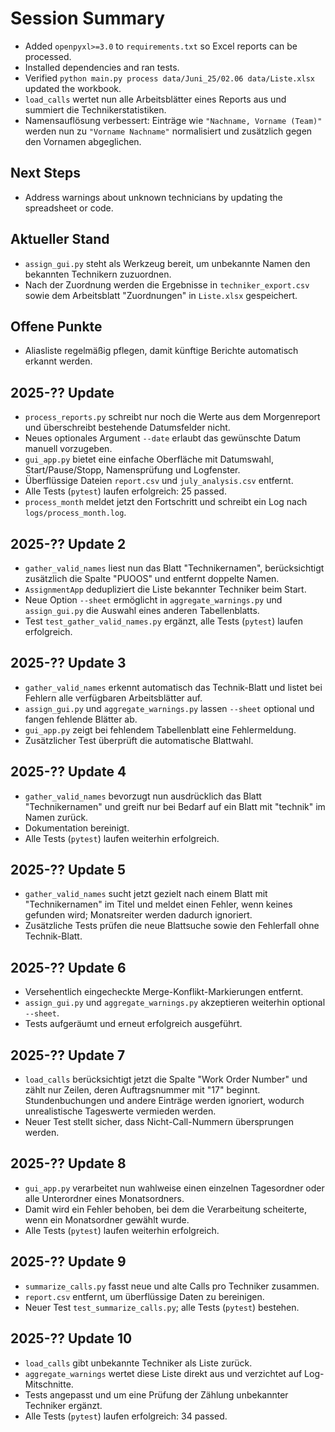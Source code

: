 # Session Summary
- Added `openpyxl>=3.0` to `requirements.txt` so Excel reports can be processed.
- Installed dependencies and ran tests.
- Verified `python main.py process data/Juni_25/02.06 data/Liste.xlsx` updated the workbook.
 - `load_calls` wertet nun alle Arbeitsblätter eines Reports aus und summiert die Technikerstatistiken.
 - Namensauflösung verbessert: Einträge wie `"Nachname, Vorname (Team)"` werden nun zu `"Vorname Nachname"` normalisiert und zusätzlich gegen den Vornamen abgeglichen.

## Next Steps
- Address warnings about unknown technicians by updating the spreadsheet or code.

## Aktueller Stand
- `assign_gui.py` steht als Werkzeug bereit, um unbekannte Namen den bekannten Technikern zuzuordnen.
- Nach der Zuordnung werden die Ergebnisse in `techniker_export.csv` sowie dem Arbeitsblatt "Zuordnungen" in `Liste.xlsx` gespeichert.

## Offene Punkte
- Aliasliste regelmäßig pflegen, damit künftige Berichte automatisch erkannt werden.

## 2025-?? Update
- `process_reports.py` schreibt nur noch die Werte aus dem Morgenreport und überschreibt bestehende Datumsfelder nicht.
- Neues optionales Argument `--date` erlaubt das gewünschte Datum manuell vorzugeben.
- `gui_app.py` bietet eine einfache Oberfläche mit Datumswahl, Start/Pause/Stopp, Namensprüfung und Logfenster.
- Überflüssige Dateien `report.csv` und `july_analysis.csv` entfernt.
- Alle Tests (`pytest`) laufen erfolgreich: 25 passed.
- `process_month` meldet jetzt den Fortschritt und schreibt ein Log nach `logs/process_month.log`.

## 2025-?? Update 2
- `gather_valid_names` liest nun das Blatt "Technikernamen", berücksichtigt zusätzlich die Spalte "PUOOS" und entfernt doppelte Namen.
- `AssignmentApp` dedupliziert die Liste bekannter Techniker beim Start.
- Neue Option `--sheet` ermöglicht in `aggregate_warnings.py` und `assign_gui.py` die Auswahl eines anderen Tabellenblatts.
- Test `test_gather_valid_names.py` ergänzt, alle Tests (`pytest`) laufen erfolgreich.

## 2025-?? Update 3
- `gather_valid_names` erkennt automatisch das Technik-Blatt und listet bei Fehlern alle verfügbaren Arbeitsblätter auf.
- `assign_gui.py` und `aggregate_warnings.py` lassen `--sheet` optional und fangen fehlende Blätter ab.
- `gui_app.py` zeigt bei fehlendem Tabellenblatt eine Fehlermeldung.
- Zusätzlicher Test überprüft die automatische Blattwahl.

## 2025-?? Update 4
- `gather_valid_names` bevorzugt nun ausdrücklich das Blatt "Technikernamen" und greift nur bei Bedarf auf ein Blatt mit "technik" im Namen zurück.
- Dokumentation bereinigt.
- Alle Tests (`pytest`) laufen weiterhin erfolgreich.

## 2025-?? Update 5
- `gather_valid_names` sucht jetzt gezielt nach einem Blatt mit "Technikernamen" im Titel und meldet einen Fehler, wenn keines gefunden wird; Monatsreiter werden dadurch ignoriert.
- Zusätzliche Tests prüfen die neue Blattsuche sowie den Fehlerfall ohne Technik-Blatt.

## 2025-?? Update 6
- Versehentlich eingecheckte Merge-Konflikt-Markierungen entfernt.
- `assign_gui.py` und `aggregate_warnings.py` akzeptieren weiterhin optional `--sheet`.
- Tests aufgeräumt und erneut erfolgreich ausgeführt.

## 2025-?? Update 7
- `load_calls` berücksichtigt jetzt die Spalte "Work Order Number" und zählt nur
  Zeilen, deren Auftragsnummer mit "17" beginnt. Stundenbuchungen und andere
  Einträge werden ignoriert, wodurch unrealistische Tageswerte vermieden werden.
- Neuer Test stellt sicher, dass Nicht-Call-Nummern übersprungen werden.

## 2025-?? Update 8
- `gui_app.py` verarbeitet nun wahlweise einen einzelnen Tagesordner oder alle
  Unterordner eines Monatsordners.
- Damit wird ein Fehler behoben, bei dem die Verarbeitung scheiterte, wenn ein
  Monatsordner gewählt wurde.
- Alle Tests (`pytest`) laufen weiterhin erfolgreich.

## 2025-?? Update 9
- `summarize_calls.py` fasst neue und alte Calls pro Techniker zusammen.
- `report.csv` entfernt, um überflüssige Daten zu bereinigen.
- Neuer Test `test_summarize_calls.py`; alle Tests (`pytest`) bestehen.

## 2025-?? Update 10
- `load_calls` gibt unbekannte Techniker als Liste zurück.
- `aggregate_warnings` wertet diese Liste direkt aus und verzichtet auf Log-Mitschnitte.
- Tests angepasst und um eine Prüfung der Zählung unbekannter Techniker ergänzt.
- Alle Tests (`pytest`) laufen erfolgreich: 34 passed.
